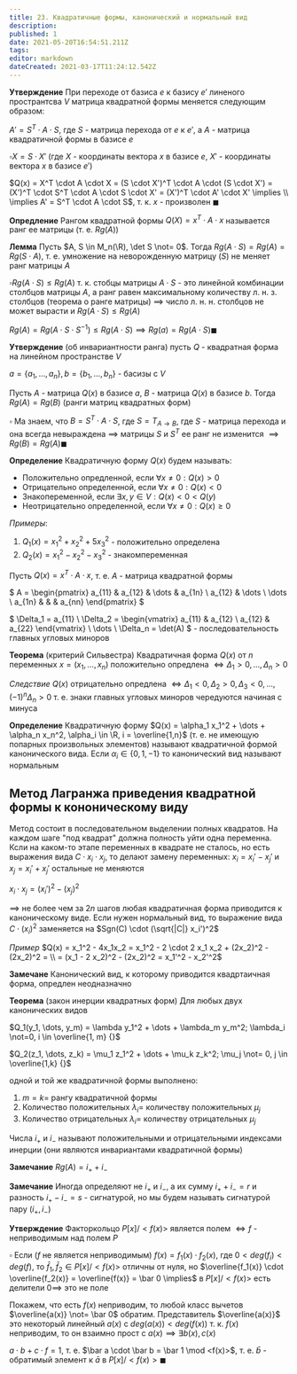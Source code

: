 ```yaml
---
title: 23. Квадратичные формы, канонический и нормальный вид
description: 
published: 1
date: 2021-05-20T16:54:51.211Z
tags: 
editor: markdown
dateCreated: 2021-03-17T11:24:12.542Z
---
```


**Утверждение** При переходе от базиса $e$ к базису $e'$ линеного пространтсва $V$ матрица квадратной формы меняется следующим образом:

$A' = S^T \cdot A \cdot S$, где $S$ - матрица перехода от $e$ к $e'$, а $A$ - матрица квадратичной формы в базисе $e$

$\square X = S \cdot X'$ (где $X$ - координаты вектора $x$ в базисе $e$, $X'$ - координаты вектора $x$ в базисе $e'$)

$Q(x) = X^T \cdot A \cdot X = (S \cdot X')^T \cdot A \cdot (S \cdot X') = (X')^T \cdot S^T \cdot A \cdot S \cdot X' = (X')^T \cdot A' \cdot X' \implies \\
\implies A' = S^T \cdot A \cdot S$, т. к. $x$ - произволен $\blacksquare$

**Опредление** Рангом квадратной формы $Q(X) = x^T \cdot A \cdot x$ называется ранг ее матрицы (т. е. $Rg(A)$)

**Лемма** Пусть $A, S \in M_n(\R), \det S \not= 0$. Тогда $Rg(A \cdot S) = Rg(A) = Rg(S \cdot A)$, т. е. умножение на неворожденную матрицу ($S$) не меняет ранг матрицы $A$

$\square Rg(A \cdot S) \le Rg(A)$ т. к. стобцы матрицы $A \cdot S$ - это линейной комбинации столбцов матрицы $A$, а ранг равен максимальному количеству л. н. з. столбцов (теорема о ранге матрицы) $\implies$ число л. н. н. столбцов не может вырасти и $Rg(A \cdot S) \le Rg(A)$

$Rg(A) = Rg(A \cdot S \cdot S^{-1}) \le Rg(A \cdot S) \implies Rg(a) = Rg(A \cdot S) \blacksquare$

**Утверждение** (об инвариантности ранга) пусть $Q$ - квадратная форма на линейном пространстве $V$ 

$a = \{a_1, \dots, a_n\}, b = \{b_1, \dots, b_n\}$ - басизы с $V$

Пусть $A$ - матрица $Q(x)$ в базисе $a$, $B$ - матрица $Q(x)$ в базисе $b$. Тогда $Rg(A) = Rg(B)$ (ранги матриц квадратных форм)

$\square$ Ма знаем, что $B = S^T \cdot A \cdot S$, где $S = T_{A \to B}$, где $S$ - матрица перехода и она всегда невыраждена $\implies$ матрицы $S$ и $S^T$ ее ранг не изменится $\implies Rg(B) = Rg(A) \blacksquare$

**Определение** Квадратичную форму $Q(x)$ будем называть:
- Положительно опредленной, если $\forall x \not= 0: Q(x) > 0$
- Отрицательно определенной, если $\forall x \not= 0: Q(x) < 0$
- Знакопеременной, если $\exists x, y \in V: Q(x) < 0 < Q(y)$
- Неотрицательно определенной, если $\forall x \not= 0: Q(x) \ge 0$

*Примеры*:
1. $Q_1(x) = x_1^2 + x_2^2 + 5x_3^2$ - положительно определена
2. $Q_2(x) = x_1^2 - x_2^2 - x_3^2$ - знакомпеременная

Пусть $Q(x) = x^T \cdot A \cdot x$, т. е. $A$ - матрица квадратной формы

$
A = \begin{pmatrix}
a_{11} & a_{12} & \dots & a_{1n} \\
a_{12} & \dots \\
\dots \\
a_{1n} & & & a_{nn}
\end{pmatrix}
$

$
\Delta_1 = a_{11} \\
\Delta_2 = \begin{vmatrix}
a_{11} & a_{12} \\
a_{12} & a_{22}
\end{vmatrix} \\
\dots \\
\Delta_n = \det(A)
$ - последовательность главных угловых миноров

**Теорема** (критерий Сильвестра) Квадратичная форма $Q(x)$ от $n$ переменных $x = (x_1, \dots, x_n)$ положительно опредлена $\iff \Delta_1 > 0, \dots, \Delta_n > 0$ 

*Следствие* $Q(x)$ отрицательно опредлена $\iff \Delta_1 < 0, \Delta_2 > 0, \Delta_3 < 0, \dots, (-1)^n \Delta_n > 0$ т. е. знаки главных угловых миноров чередуются начиная с минуса

**Определение** Квадратичную форму $Q(x) = \alpha_1 x_1^2 + \dots + \alpha_n x_n^2, \alpha_i \in \R, i = \overline{1,n}$ (т. е. не имеющую попарных произвольных элементов) называют квадратичной формой канонического вида. Если $\alpha_i \in \{0, 1, -1\}$ то канонический вид называют нормальным

## Метод Лагранжа приведения квадратной формы к кононическому виду

Метод состоит в последовательном выделении полных квадратов. На каждом шаге "под квадрат" должна полность уйти одна переменна. Ксли на каком-то этапе переменных в квадрате не сталось, но есть выражения вида $C \cdot x_i \cdot x_j$, то делают замену переменных: $x_i = x_i' - x_j'$ и $x_j = x_i' + x_j'$ остальные не меняются

$x_i \cdot x_j = (x_i')^2 - (x_j)^2$

$\implies$ не более чем за $2n$ шагов любая квадратичная форма приводится к каноническому виде. Если нужен нормальный вид, то выражение вида $C \cdot (x_i)^2$ заменяется на $Sgn(C) \cdot (\sqrt{|C|} x_i')^2$

*Пример* $Q(x) = x_1^2 - 4x_1x_2 = x_1^2 - 2 \cdot 2 x_1 x_2 + (2x_2)^2 - (2x_2)^2 = \\
= (x_1 - 2 x_2)^2 - (2x_2)^2 = x_1'^2 - x_2'^2$

**Замечане** Канонический вид, к которому приводится квадртаичная форма, опредлен неодназначно

**Теорема** (закон инерции квадратных форм) Для любых двух канонических видов 

$Q_1(y_1, \dots, y_m) = \lambda y_1^2 + \dots + \lambda_m y_m^2; \lambda_i \not=0, i \in \overline{1, m} {}$

$Q_2(z_1, \dots, z_k) = \mu_1 z_1^2 + \dots + \mu_k z_k^2; \mu_j \not= 0, j \in \overline{1,k} {}$

одной и той же квадратичной формы выполнено:
1. $m = k =$ рангу квадратичной формы
2. Количество положительных $\lambda_i =$ количеству положительных $\mu_j$
3. Количество отрицательных $\lambda_i =$ количеству отрицательных $\mu_j$

Числа $i_+$ и $i_-$ называют положительными и отрицательными индексами инерции (они являются инвариантами квадратичной формы)

**Замечание** $Rg(A) = i_+ + i_-$

**Замечание** Иногда определяют не $i_+$ и $i_-$, а их сумму $i_+ + i_- = r$ и разность $i_+ - i_- = s$ - сигнатурой, но мы будем называть сигнатурой пару $(i_+, i_-)$

**Утверждение** Факторкольцо $P[x]/<f(x)>$ является полем $\iff f$ - неприводимым над полем $P$

$\square$ Если ($f$ не является неприводимым) $f(x) = f_1(x) \cdot f_2(x)$, где $0< deg(f_i) < deg(f)$, то $\bar f_1, \bar f_2 \in P[x]/<f(x)>$ отличны от нуля, но $\overline{f_1(x)} \cdot \overline{f_2(x)} = \overline{f(x)} = \bar 0 \implies$ в $P[x]/<f(x)>$ есть делители $0 \implies$ это не поле

Покажем, что есть $f(x)$ неприводим, то любой класс вычетов $\overline{a(x)} \not= \bar 0$ обратим. Представитель $\overline{a(x)}$ это некоторый линейный $a(x)$ с $deg(a(x)) < deg(f(x))$ т. к. $f(x)$ неприводим, то он взаимно прост с $a(x) \implies \exists b(x), c(x)$

$a \cdot b + c \cdot f = 1$, т. е. $\bar a \cdot \bar b = \bar 1 \mod <f(x)>$, т. е. $\bar b$ - обратимый элемент к $\bar a$ в $P[x]/<f(x)> \blacksquare$
